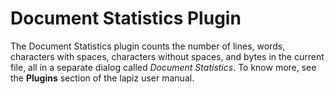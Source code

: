 # Document Statistics Plugin

The Document Statistics plugin counts the number of lines, words, characters with spaces, characters without spaces, and bytes in the current file, all in a separate dialog called *Document Statistics*. To know more, see the **Plugins** section of the lapiz user manual. 
